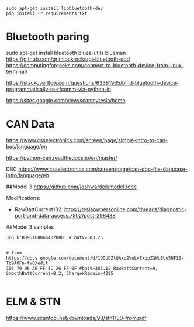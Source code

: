 
```
sudo apt-get install libbluetooth-dev
pip install -r requirements.txt
```


# Bluetooth paring
sudo apt-get install bluetooth bluez-utils blueman
https://github.com/grimlockrocks/pi-bluetooth-obd
https://computingforgeeks.com/connect-to-bluetooth-device-from-linux-terminal/


https://stackoverflow.com/questions/63381965/bind-bluetooth-device-programmatically-to-rfcomm-via-python-in

https://sites.google.com/view/scanmytesla/home


# CAN Data

https://www.csselectronics.com/screen/page/simple-intro-to-can-bus/language/en

https://python-can.readthedocs.io/en/master/

DBC
https://www.csselectronics.com/screen/page/can-dbc-file-database-intro/language/en

##Model 3
https://github.com/joshwardell/model3dbc

Modifications:
* RawBattCurrent132: https://teslaownersonline.com/threads/diagnostic-port-and-data-access.7502/post-298438


##Model 3 samples
```
306 b'B395160064402000' # batV=383.25


# from https://docs.google.com/document/d/1QOUDZtQAxq2VuLvEkopZGWuEUu5NF1S-Tb9A0Fn-tV0/edit
306 70 96 AE FF 5C 26 FF 0F #batV=385.12 RawBattCurrent=9, SmoothBattCurrent=8.2, ChargeHRemain=4095


```




# ELM & STN
https://www.scantool.net/downloads/98/stn1100-frpm.pdf
